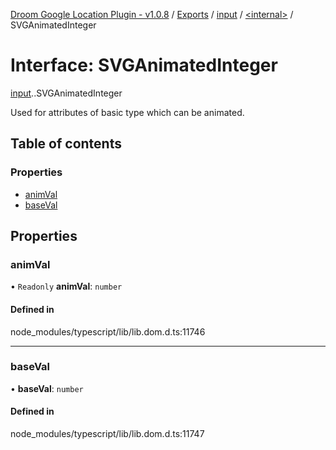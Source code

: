 [Droom Google Location Plugin - v1.0.8](../README.md) / [Exports](../modules.md) / [input](../modules/input.md) / [<internal\>](../modules/input._internal_.md) / SVGAnimatedInteger

# Interface: SVGAnimatedInteger

[input](../modules/input.md).[<internal>](../modules/input._internal_.md).SVGAnimatedInteger

Used for attributes of basic type <integer> which can be animated.

## Table of contents

### Properties

- [animVal](input._internal_.SVGAnimatedInteger.md#animval)
- [baseVal](input._internal_.SVGAnimatedInteger.md#baseval)

## Properties

### animVal

• `Readonly` **animVal**: `number`

#### Defined in

node_modules/typescript/lib/lib.dom.d.ts:11746

___

### baseVal

• **baseVal**: `number`

#### Defined in

node_modules/typescript/lib/lib.dom.d.ts:11747
